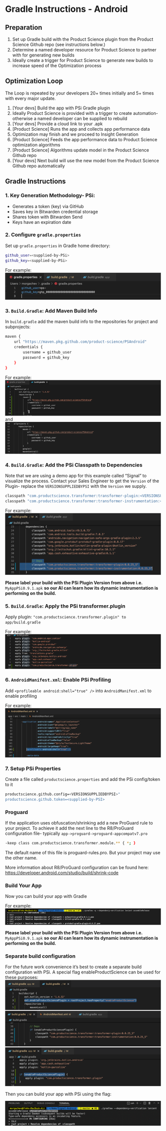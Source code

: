 # Gradle Instructions - Android

## Preparation
1. Set up Gradle build with the Product Science plugin from the Product Science Github repo (see instructions below.)
2. Determine a named developer resource for Product Science to partner with for generating new builds
3. Ideally create a trigger for Product Science to generate new builds to increase speed of the Optimization process

## Optimization Loop
The Loop is repeated by your developers 20+ times initially and 5+ times with every major update.

1. [Your devs]  Build the app with PSi Gradle plugin
2. Ideally Product Science is provided with a trigger to create automation- otherwise a named developer can be supplied to rebuild
3. [Your devs]  Provide a cloud link to your .apk
4. [Product Science] Runs the app and collects app performance data
5. Optimization may finish and we proceed to Insight Generation
6. [Product Science] Feeds the app performance data to Product Science optimization algorithms
7. [Product Science] Algorithms update model in the Product Science Github repo
8. [Your devs] Next build will use the new model from the Product Science Github repo automatically

## Gradle Instructions

### 1. Key Generation Methodology- PSi:  
* Generates a token (key) via GitHub
* Saves key in Bitwarden credential storage
* Shares token with Bitwarden Send 
* Keys have an expiration date

### 2. Configure `gradle.properties`  

 Set up `gradle.properties` in Gradle home directory:  
```bash
github_user=<supplied-by-PSi>
github_key=<supplied-by-PSi>
```

For example:  
![creds](images/creds.png)  

### 3. `Build.Gradle`: Add Maven Build Info

In `build.gradle` add the maven build info to the repositories for project and subprojects:  

```bash
maven {
    url "https://maven.pkg.github.com/product-science/PSAndroid"
    credentials {
        username = github_user
        password = github_key
    }
}
```  

For example:  
![maven](images/maven1.png)  
and   
![maven](images/maven2.png)  

### 4. `Build.Gradle`: Add the PSi Classpath to Dependencies

Note that we are using a demo app for this example called “Signal” to visualize the process.
Contact your Sales Engineer to get the `Version` of the Plugin- replace the `VERSIONSUPPLIEDBYPSI` with the `Version` we supply.  

```bash
classpath "com.productscience.transformer:transformer-plugin:<VERSIONSUPPLIEDBYPSI>"
classpath "com.productscience.transformer:transformer-instrumentation:<VERSIONSUPPLIEDBYPSI>"
```

For example:  
![classpath](images/classpath.png)  

**Please label your build with the PSi Plugin Version from above i.e.**  
`MyAppPSi0.9.1.apk` 
**so our AI can learn how its dynamic instrumentation is performing on the build.**

### 5. `Build.Gradle`: Apply the PSi transformer.plugin  

Apply plugin: `"com.productscience.transformer.plugin" to app/build.gradle`

For example:  
![transformer](images/transformer.png)  

### 6. `AndroidManifest.xml`: Enable PSi Profiling  

Add `<profileable android:shell="true" />` into `AndroidManifest.xml` to enable profiling

For example:  
![manifest](images/manifest.png)  

### 7. Setup PSi Properties  

Create a file called `productscience.properties` and add the PSi config/token to it

```bash
productscience.github.config=<VERSIONSUPPLIEDBYPSI>"
productscience.github.token=<supplied-by-PSI>
```

### Proguard

If the application uses obfuscation/shrinking add a new ProGuard rule to your project.
To achieve it add the next line to the R8/ProGuard configuration file- typically `app->proguard->proguard-appcompatv7.pro`  

```bash
-keep class com.productscience.transformer.module.** { *; }
```

The default name of this file is proguard-rules.pro. But your project may use the other name.

More information about R8/ProGuard configuration can be found here:
https://developer.android.com/studio/build/shrink-code

### Build Your App
Now you can build your app with Gradle

For example:  
![build](images/build.png)  

**Please label your build with the PSi Plugin Version from above i.e.**  
`MyAppPSi0.9.1.apk` 
**so our AI can learn how its dynamic instrumentation is performing on the build.**

### Separate build configuration

For the future work convenience it’s best to create a separate build configuration with PSi.
A special flag enableProductScience can be used for these purposes:
![separate](images/separate1.png)   
![separate](images/separate2.png)  
![separate](images/separate3.png)  

Then you can build your app with PSi using the flag:  

![build](images/build2.png)